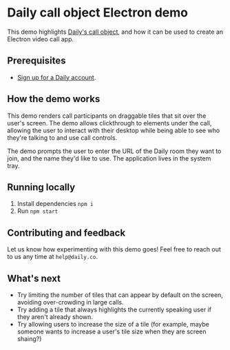 # Daily call object Electron demo

This demo highlights [Daily's call object](https://www.daily.co/blog/prebuilt-ui/), and how it can be used to create an Electron video call app.

## Prerequisites

- [Sign up for a Daily account](https://dashboard.daily.co/signup).

## How the demo works

This demo renders call participants on draggable tiles that sit over the user's screen. The demo allows clickthrough to elements under the call, allowing the user to interact with their desktop while being able to see who they're talking to and use call controls.

The demo prompts the user to enter the URL of the Daily room they want to join, and the name they'd like to use. The application lives in the system tray.

## Running locally

1. Install dependencies `npm i`
2. Run `npm start`

## Contributing and feedback

Let us know how experimenting with this demo goes! Feel free to reach out to us any time at `help@daily.co`.

## What's next

- Try limiting the number of tiles that can appear by default on the screen, avoiding over-crowding in large calls.
- Try adding a tile that always highlights the currently speaking user if they aren't already shown.
- Try allowing users to increase the size of a tile (for example, maybe someone wants to increase a user's tile size when they are screen shaing?)
